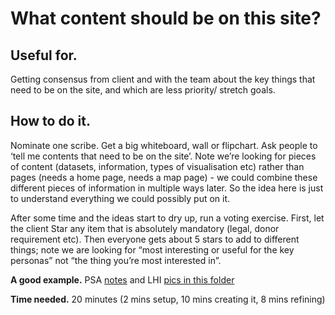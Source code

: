 # What content should be on this site?

## Useful for.
Getting consensus from client and with the team about the key things that need to be on the site, and which are less priority/ stretch goals. 

## How to do it. 
Nominate one scribe. Get a big whiteboard, wall or flipchart. Ask people to ‘tell me contents that need to be on the site’. Note we’re looking for pieces of content (datasets, information, types of visualisation etc) rather than pages (needs a home page, needs a map page) - we could combine these different pieces of information in multiple ways later. So the idea here is just to understand everything we could possibly put on it. 

After some time and the ideas start to dry up, run a voting exercise. First, let the client Star any item that is absolutely mandatory (legal, donor requirement etc). Then everyone gets about 5 stars to add to different things; note we are looking for “most interesting or useful for the key personas” not “the thing you’re most interested in”. 

**A good example.** PSA [notes](https://drive.google.com/drive/u/0/folders/1DAoxLXuO4gzlpCEMmvY0e6fN3iF0sVZS) and LHI [pics in this folder](https://drive.google.com/drive/u/0/folders/1Lxx39Ka8yhlZiPBBDDHrbZ5WpZmNg-RC)

**Time needed.** 20 minutes (2 mins setup, 10 mins creating it, 8 mins refining)
